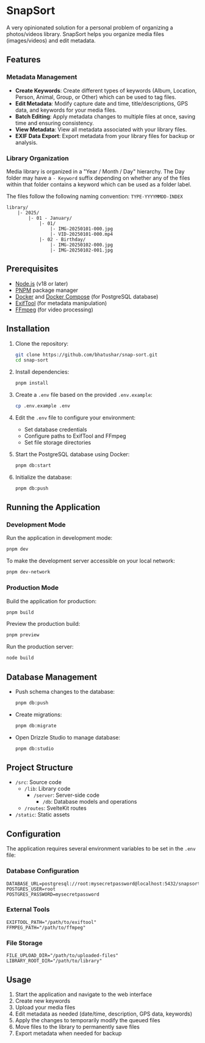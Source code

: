 # SnapSort

A very opinionated solution for a personal problem of organizing a photos/videos library. SnapSort helps you organize
media files (images/videos) and edit metadata.

## Features

### Metadata Management

- **Create Keywords**: Create different types of keywords (Album, Location, Person, Animal, Group, or Other) which can
  be used to tag files.
- **Edit Metadata**: Modify capture date and time, title/descriptions, GPS data, and keywords for your media files.
- **Batch Editing**: Apply metadata changes to multiple files at once, saving time and ensuring consistency.
- **View Metadata**: View all metadata associated with your library files.
- **EXIF Data Export**: Export metadata from your library files for backup or analysis.

### Library Organization

Media library is organized in a "Year / Month / Day" hierarchy. The Day folder may have a `- Keyword` suffix
depending on whether any of the files within that folder contains a keyword which can be used as a folder label.

The files follow the following naming convention: `TYPE-YYYYMMDD-INDEX`

```
library/
    |- 2025/
        |- 01 - January/
            |- 01/
                |- IMG-20250101-000.jpg
                |- VID-20250101-000.mp4
            |- 02 - Birthday/
                |- IMG-20250102-000.jpg
                |- IMG-20250102-001.jpg
```

## Prerequisites

- [Node.js](https://nodejs.org/) (v18 or later)
- [PNPM](https://pnpm.io/) package manager
- [Docker](https://www.docker.com/) and [Docker Compose](https://docs.docker.com/compose/) (for PostgreSQL database)
- [ExifTool](https://exiftool.org/) (for metadata manipulation)
- [FFmpeg](https://ffmpeg.org/) (for video processing)

## Installation

1. Clone the repository:

   ```bash
   git clone https://github.com/bhatushar/snap-sort.git
   cd snap-sort
   ```

2. Install dependencies:

   ```bash
   pnpm install
   ```

3. Create a `.env` file based on the provided `.env.example`:

   ```bash
   cp .env.example .env
   ```

4. Edit the `.env` file to configure your environment:

   - Set database credentials
   - Configure paths to ExifTool and FFmpeg
   - Set file storage directories

5. Start the PostgreSQL database using Docker:

   ```bash
   pnpm db:start
   ```

6. Initialize the database:
   ```bash
   pnpm db:push
   ```

## Running the Application

### Development Mode

Run the application in development mode:

```bash
pnpm dev
```

To make the development server accessible on your local network:

```bash
pnpm dev-network
```

### Production Mode

Build the application for production:

```bash
pnpm build
```

Preview the production build:

```bash
pnpm preview
```

Run the production server:

```bash
node build
```

## Database Management

- Push schema changes to the database:

  ```bash
  pnpm db:push
  ```

- Create migrations:

  ```bash
  pnpm db:migrate
  ```

- Open Drizzle Studio to manage database:
  ```bash
  pnpm db:studio
  ```

## Project Structure

- `/src`: Source code
  - `/lib`: Library code
    - `/server`: Server-side code
      - `/db`: Database models and operations
  - `/routes`: SvelteKit routes
- `/static`: Static assets

## Configuration

The application requires several environment variables to be set in the `.env` file:

### Database Configuration

```
DATABASE_URL=postgresql://root:mysecretpassword@localhost:5432/snapsort
POSTGRES_USER=root
POSTGRES_PASSWORD=mysecretpassword
```

### External Tools

```
EXIFTOOL_PATH="/path/to/exiftool"
FFMPEG_PATH="/path/to/ffmpeg"
```

### File Storage

```
FILE_UPLOAD_DIR="/path/to/uploaded-files"
LIBRARY_ROOT_DIR="/path/to/library"
```

## Usage

1. Start the application and navigate to the web interface
2. Create new keywords
3. Upload your media files
4. Edit metadata as needed (date/time, description, GPS data, keywords)
5. Apply the changes to temporarily modify the queued files
6. Move files to the library to permanently save files
7. Export metadata when needed for backup
